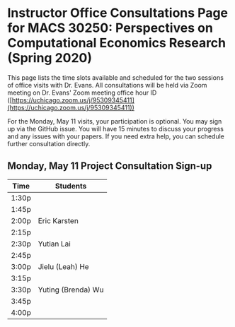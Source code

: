 # Instructor Office Consultations Page for MACS 30250: Perspectives on Computational Economics Research (Spring 2020)


This page lists the time slots available and scheduled for the two sessions of office visits with Dr. Evans. All consultations will be held via Zoom meeting on Dr. Evans' Zoom meeting office hour ID ([https://uchicago.zoom.us/j/95309345411](https://uchicago.zoom.us/j/95309345411))

For the Monday, May 11 visits, your participation is optional. You may sign up via the GitHub issue. You will have 15 minutes to discuss your progress and any issues with your papers. If you need extra help, you can schedule further consultation directly.

## Monday, May 11 Project Consultation Sign-up

| Time  | Students           |
|-------|--------------------|
| 1:30p |                    |
| 1:45p |                    |
| 2:00p | Eric Karsten       |
| 2:15p |                    |
| 2:30p | Yutian Lai         |
| 2:45p |                    |
| 3:00p | Jielu (Leah) He    |
| 3:15p |                    |
| 3:30p | Yuting (Brenda) Wu |
| 3:45p |                    |
| 4:00p |                    |

